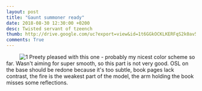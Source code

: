```yaml
---
layout: post
title: "Gaunt summoner ready"
date: 2018-08-30 12:30:00 +0200
desc: Twisted servant of tzeench
thumb: http://drive.google.com/uc?export=view&id=1t6GGkOCKLKERFqS2k0av52HABwbjJrTy
comments: True
---
```



&nbsp;&nbsp;&nbsp;&nbsp;&nbsp;&nbsp;&nbsp;&nbsp;
![1](http://drive.google.com/uc?export=view&id=1XRipxCXNWb-5tTw1yoNCLkG_Vc0cRF3F)
Preety pleased with this one - probably my nicest color scheme so far. Wasn't aiming for super smooth, so this part is not very good. 
OSL on the base should be redone because it's too subtle, book pages lack contrast, the fire is the weakest part of the model, 
the arm holding the book misses some reflections.
